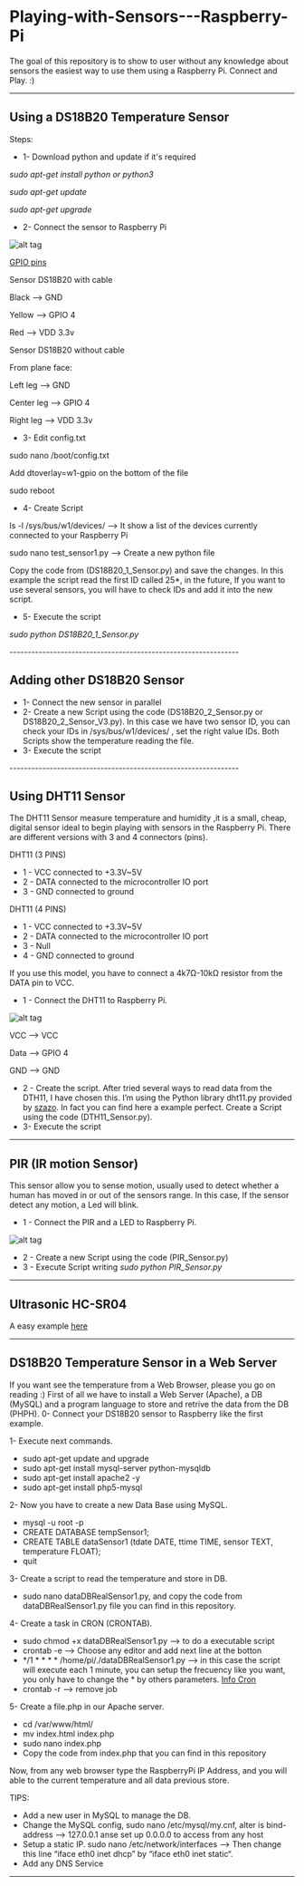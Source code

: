 # Playing-with-Sensors---Raspberry-Pi
The goal of this repository is to show to user without any knowledge about sensors the easiest way to use them using a Raspberry Pi. Connect and Play. :)

------------------------------------------------------
<h2>Using a DS18B20 Temperature Sensor</h2>
Steps:

- 1- Download python and update if it's required
<p><em>sudo apt-get install python or python3</em>
<p><em>sudo apt-get update</em>
<p><em>sudo apt-get upgrade</em>
<p>


- 2- Connect the sensor to Raspberry Pi

![alt tag](https://raw.github.com/rnieva/Playing-with-Sensors---Raspberry-Pi/master/scheme1_DS18B20.png)

[GPIO pins](https://www.raspberrypi.org/documentation/usage/gpio/images/a-and-b-gpio-numbers.png)
<p>Sensor DS18B20 with cable
<p>Black --> GND
<p>Yellow --> GPIO 4 
<p>Red --> VDD 3.3v
<p>
<p>Sensor DS18B20 without cable
<p>From plane face:
<p>Left leg --> GND
<p>Center leg --> GPIO 4 
<p>Right leg --> VDD 3.3v
<p>


- 3- Edit config.txt
<p>sudo nano /boot/config.txt
<p>Add dtoverlay=w1-gpio on the bottom of the file 
<p>sudo reboot
<p>


- 4- Create Script 
<p>ls -l /sys/bus/w1/devices/ --> It show a list of the devices currently connected to your Raspberry Pi
<p>sudo nano test_sensor1.py --> Create a new python file
<p>Copy the code from (DS18B20_1_Sensor.py) and save the changes. In this example the script read the first ID called 25*, in the future, If you want to use several sensors, you will have to check IDs and add it into the new script.
<p>

- 5- Execute the script
<p> <em>sudo python DS18B20_1_Sensor.py</em>
<p>
---------------------------------------------------------------
<h2>Adding other DS18B20 Sensor</h2>

- 1- Connect the new sensor in parallel
- 2- Create a new Script using the code (DS18B20_2_Sensor.py or DS18B20_2_Sensor_V3.py). In this case we have two sensor ID, you can check your IDs in /sys/bus/w1/devices/ , set the right value IDs. Both Scripts show the temperature reading the file.  
- 3- Execute the script

<p>
---------------------------------------------------------------
<h2>Using DHT11 Sensor</h2>

The DHT11 Sensor measure temperature and humidity ,it is a small, cheap, digital sensor ideal to begin playing with sensors in the Raspberry Pi. There are different versions with 3 and 4 connectors (pins).

DHT11 (3 PINS)
- 1 - VCC connected to +3.3V~5V
- 2 - DATA connected to the microcontroller IO port
- 3 - GND connected to ground

DHT11 (4 PINS)
- 1 - VCC connected to +3.3V~5V
- 2 - DATA connected to the microcontroller IO port
- 3 - Null
- 4 - GND connected to ground

If you use this model, you have to connect a 4k7Ω-10kΩ resistor from the DATA pin to VCC.

- 1 - Connect the DHT11 to Raspberry Pi.

![alt tag](https://raw.github.com/rnieva/Playing-with-Sensors---Raspberry-Pi/master/scheme1_DHT11.png)

<p>VCC --> VCC
<p>Data --> GPIO 4 
<p>GND --> GND

- 2 - Create the script.
 After tried several ways to read data from the DTH11, I have chosen this. I’m using the Python library dht11.py provided by [szazo](https://github.com/szazo/DHT11_Python/blob/master/dht11.py). In fact you can find here a example perfect.
 Create a Script using the code (DTH11_Sensor.py).
- 3- Execute the script

------------------------------------------------------------------

<h2>PIR (IR motion Sensor)</h2>
This sensor allow you to sense motion, usually used to detect whether a human has moved in or out of the sensors range.
In this case, If the sensor detect any motion, a Led will blink.

- 1 - Connect the PIR and a LED to Raspberry Pi.
<p>

![alt tag](https://raw.github.com/rnieva/Playing-with-Sensors---Raspberry-Pi/master/scheme_PIR_LED.png)

- 2 - Create a new Script using the code (PIR_Sensor.py)
- 3 - Execute Script writing <em>sudo python PIR_Sensor.py</em>

-------------------------------------------------------------------
<h2>Ultrasonic HC-SR04</h2>

A easy example  [here](https://github.com/rnieva/Ultrasonic-HC-SR04-Raspberry)

-------------------------------------------------------------------
<h2>DS18B20 Temperature Sensor in a Web Server</h2>

If you want see the temperature from a Web Browser, please you go on reading :) 
First of all we have to install a Web Server (Apache), a DB (MySQL) and a program language to store and retrive the data from the DB (PHPH).
0- Connect your DS18B20 sensor to Raspberry like the first example.

1- Execute next commands.
- sudo apt-get update and upgrade
- sudo apt-get install mysql-server python-mysqldb
- sudo apt-get install apache2 -y
- sudo apt-get install php5-mysql

2- Now you have to create a new Data Base using MySQL.
- mysql -u root -p
- CREATE DATABASE tempSensor1;
- CREATE TABLE dataSensor1 (tdate DATE, ttime TIME, sensor  TEXT, temperature FLOAT);
- quit

3- Create a script to read the temperature and store in DB.
- sudo nano dataDBRealSensor1.py, and copy the code from dataDBRealSensor1.py file you can find in this repository. 

4- Create a task in CRON (CRONTAB).
- sudo chmod +x dataDBRealSensor1.py --> to do a executable script
- crontab -e --> Choose any editor and add next line at the botton
- */1 * * * * /home/pi/./dataDBRealSensor1.py --> in this case the script will execute each 1 minute, you can setup the frecuency like you want, you only have to change the * by others parameters. [Info Cron](https://www.cyberciti.biz/faq/how-do-i-add-jobs-to-cron-under-linux-or-unix-oses/) 
- crontab -r --> remove job

5- Create a file.php in our Apache server.
- cd /var/www/html/
- mv index.html index.php
- sudo nano index.php
- Copy the code from index.php that you can find in this repository

Now, from any web browser type the RaspberryPi IP Address, and you will able to the current temperature and all data previous store.

TIPS:
- Add a new user in MySQL to manage the DB.
- Change the MySQL config, sudo nano /etc/mysql/my.cnf, alter is bind-address --> 127.0.0.1 anse set up 0.0.0.0 to access from any host
- Setup a static IP. sudo nano /etc/network/interfaces --> Then change this line “iface eth0 inet dhcp” by “iface eth0 inet static“.
- Add any DNS Service

-------------------------------------------------------------------
